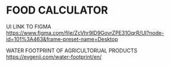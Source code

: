 # FOOD CALCULATOR

UI LINK TO FIGMA
https://www.figma.com/file/ZcVhr9ID9GovrZPE31OqrR/UI?node-id=101%3A463&frame-preset-name=Desktop

WATER FOOTPRINT OF AGRICULTORUAL PRODUCTS
https://evgenii.com/water-footprint/en/
